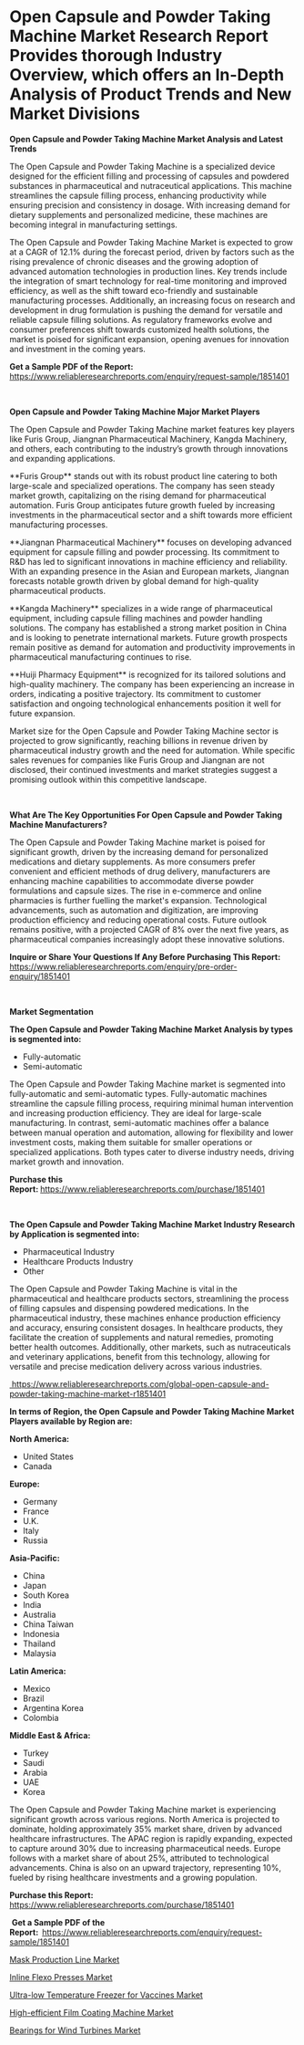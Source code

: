 <p><h1>Open Capsule and Powder Taking Machine Market Research Report Provides thorough Industry Overview, which offers an In-Depth Analysis of Product Trends and New Market Divisions</h1></p><p><strong>Open Capsule and Powder Taking Machine Market Analysis and Latest Trends</strong></p>
<p><p>The Open Capsule and Powder Taking Machine is a specialized device designed for the efficient filling and processing of capsules and powdered substances in pharmaceutical and nutraceutical applications. This machine streamlines the capsule filling process, enhancing productivity while ensuring precision and consistency in dosage. With increasing demand for dietary supplements and personalized medicine, these machines are becoming integral in manufacturing settings.</p><p>The Open Capsule and Powder Taking Machine Market is expected to grow at a CAGR of 12.1% during the forecast period, driven by factors such as the rising prevalence of chronic diseases and the growing adoption of advanced automation technologies in production lines. Key trends include the integration of smart technology for real-time monitoring and improved efficiency, as well as the shift toward eco-friendly and sustainable manufacturing processes. Additionally, an increasing focus on research and development in drug formulation is pushing the demand for versatile and reliable capsule filling solutions. As regulatory frameworks evolve and consumer preferences shift towards customized health solutions, the market is poised for significant expansion, opening avenues for innovation and investment in the coming years.</p></p>
<p><strong>Get a Sample PDF of the Report:&nbsp;</strong> <a href="https://www.reliableresearchreports.com/enquiry/request-sample/1851401?utm_campaign=13&utm_medium=2&utm_source=Github&utm_content=ia&utm_term=07012025&utm_id=open-capsule-and-powder-taking-machine">https://www.reliableresearchreports.com/enquiry/request-sample/1851401</a></p>
<p>&nbsp;</p>
<p><strong>Open Capsule and Powder Taking Machine Major Market Players</strong></p>
<p><p>The Open Capsule and Powder Taking Machine market features key players like Furis Group, Jiangnan Pharmaceutical Machinery, Kangda Machinery, and others, each contributing to the industry’s growth through innovations and expanding applications.</p><p>**Furis Group** stands out with its robust product line catering to both large-scale and specialized operations. The company has seen steady market growth, capitalizing on the rising demand for pharmaceutical automation. Furis Group anticipates future growth fueled by increasing investments in the pharmaceutical sector and a shift towards more efficient manufacturing processes.</p><p>**Jiangnan Pharmaceutical Machinery** focuses on developing advanced equipment for capsule filling and powder processing. Its commitment to R&D has led to significant innovations in machine efficiency and reliability. With an expanding presence in the Asian and European markets, Jiangnan forecasts notable growth driven by global demand for high-quality pharmaceutical products.</p><p>**Kangda Machinery** specializes in a wide range of pharmaceutical equipment, including capsule filling machines and powder handling solutions. The company has established a strong market position in China and is looking to penetrate international markets. Future growth prospects remain positive as demand for automation and productivity improvements in pharmaceutical manufacturing continues to rise.</p><p>**Huiji Pharmacy Equipment** is recognized for its tailored solutions and high-quality machinery. The company has been experiencing an increase in orders, indicating a positive trajectory. Its commitment to customer satisfaction and ongoing technological enhancements position it well for future expansion.</p><p>Market size for the Open Capsule and Powder Taking Machine sector is projected to grow significantly, reaching billions in revenue driven by pharmaceutical industry growth and the need for automation. While specific sales revenues for companies like Furis Group and Jiangnan are not disclosed, their continued investments and market strategies suggest a promising outlook within this competitive landscape.</p></p>
<p>&nbsp;</p>
<p><strong>What Are The Key Opportunities For Open Capsule and Powder Taking Machine Manufacturers?</strong></p>
<p><p>The Open Capsule and Powder Taking Machine market is poised for significant growth, driven by the increasing demand for personalized medications and dietary supplements. As more consumers prefer convenient and efficient methods of drug delivery, manufacturers are enhancing machine capabilities to accommodate diverse powder formulations and capsule sizes. The rise in e-commerce and online pharmacies is further fuelling the market's expansion. Technological advancements, such as automation and digitization, are improving production efficiency and reducing operational costs. Future outlook remains positive, with a projected CAGR of 8% over the next five years, as pharmaceutical companies increasingly adopt these innovative solutions.</p></p>
<p><strong>Inquire or Share Your Questions If Any Before Purchasing This Report:</strong> <a href="https://www.reliableresearchreports.com/enquiry/pre-order-enquiry/1851401?utm_campaign=13&utm_medium=2&utm_source=Github&utm_content=ia&utm_term=07012025&utm_id=open-capsule-and-powder-taking-machine">https://www.reliableresearchreports.com/enquiry/pre-order-enquiry/1851401</a></p>
<p>&nbsp;</p>
<p><strong>Market Segmentation</strong></p>
<p><strong>The Open Capsule and Powder Taking Machine Market Analysis by types is segmented into:</strong></p>
<p><ul><li>Fully-automatic</li><li>Semi-automatic</li></ul></p>
<p><p>The Open Capsule and Powder Taking Machine market is segmented into fully-automatic and semi-automatic types. Fully-automatic machines streamline the capsule filling process, requiring minimal human intervention and increasing production efficiency. They are ideal for large-scale manufacturing. In contrast, semi-automatic machines offer a balance between manual operation and automation, allowing for flexibility and lower investment costs, making them suitable for smaller operations or specialized applications. Both types cater to diverse industry needs, driving market growth and innovation.</p></p>
<p><strong>Purchase this Report:&nbsp;</strong><a href="https://www.reliableresearchreports.com/purchase/1851401?utm_campaign=13&utm_medium=2&utm_source=Github&utm_content=ia&utm_term=07012025&utm_id=open-capsule-and-powder-taking-machine">https://www.reliableresearchreports.com/purchase/1851401</a></p>
<p>&nbsp;</p>
<p><strong>The Open Capsule and Powder Taking Machine Market Industry Research by Application is segmented into:</strong></p>
<p><ul><li>Pharmaceutical Industry</li><li>Healthcare Products Industry</li><li>Other</li></ul></p>
<p><p>The Open Capsule and Powder Taking Machine is vital in the pharmaceutical and healthcare products sectors, streamlining the process of filling capsules and dispensing powdered medications. In the pharmaceutical industry, these machines enhance production efficiency and accuracy, ensuring consistent dosages. In healthcare products, they facilitate the creation of supplements and natural remedies, promoting better health outcomes. Additionally, other markets, such as nutraceuticals and veterinary applications, benefit from this technology, allowing for versatile and precise medication delivery across various industries.</p></p>
<p><a href="https://www.reliableresearchreports.com/global-open-capsule-and-powder-taking-machine-market-r1851401?utm_campaign=13&utm_medium=2&utm_source=Github&utm_content=ia&utm_term=07012025&utm_id=open-capsule-and-powder-taking-machine">&nbsp;https://www.reliableresearchreports.com/global-open-capsule-and-powder-taking-machine-market-r1851401</a></p>
<p><strong>In terms of Region, the Open Capsule and Powder Taking Machine Market Players available by Region are:</strong></p>
<p>
    <p> <strong> North America: </strong>
        <ul>
            <li>United States</li>
            <li>Canada</li>
        </ul>
        </p> 
    <p> <strong> Europe: </strong>
        <ul>
            <li>Germany</li>
            <li>France</li>
            <li>U.K.</li>
            <li>Italy</li>
            <li>Russia</li>
        </ul>
        </p> 
    <p> <strong> Asia-Pacific: </strong>
        <ul>
            <li>China</li>
            <li>Japan</li>
            <li>South Korea</li>
            <li>India</li>
            <li>Australia</li>
            <li>China Taiwan</li>
            <li>Indonesia</li>
            <li>Thailand</li>
            <li>Malaysia</li>
        </ul>
        </p> 
    <p> <strong> Latin America: </strong>
        <ul>
            <li>Mexico</li>
            <li>Brazil</li>
            <li>Argentina Korea</li>
            <li>Colombia</li>
        </ul>
        </p> 
    <p> <strong> Middle East & Africa: </strong>
        <ul>
            <li>Turkey</li>
            <li>Saudi</li>
            <li>Arabia</li>
            <li>UAE</li>
            <li>Korea</li>
        </ul>
    </p>
    </p>
<p><p>The Open Capsule and Powder Taking Machine market is experiencing significant growth across various regions. North America is projected to dominate, holding approximately 35% market share, driven by advanced healthcare infrastructures. The APAC region is rapidly expanding, expected to capture around 30% due to increasing pharmaceutical needs. Europe follows with a market share of about 25%, attributed to technological advancements. China is also on an upward trajectory, representing 10%, fueled by rising healthcare investments and a growing population.</p></p>
<p><strong>Purchase this Report: </strong><a href="https://www.reliableresearchreports.com/purchase/1851401?utm_campaign=13&utm_medium=2&utm_source=Github&utm_content=ia&utm_term=07012025&utm_id=open-capsule-and-powder-taking-machine">https://www.reliableresearchreports.com/purchase/1851401</a></p>
<p>&nbsp;<strong>Get a Sample PDF of the Report:&nbsp;&nbsp;</strong><a href="https://www.reliableresearchreports.com/enquiry/request-sample/1851401?utm_campaign=13&utm_medium=2&utm_source=Github&utm_content=ia&utm_term=07012025&utm_id=open-capsule-and-powder-taking-machine">https://www.reliableresearchreports.com/enquiry/request-sample/1851401</a></p>
<p><strong></strong></p>
<p><p><a href="https://github.com/MariaWashington76/Market-Research-Report-List-1/blob/main/mask-production-line-market.md?utm_campaign=13&utm_medium=2&utm_source=Github&utm_content=ia&utm_term=07012025&utm_id=open-capsule-and-powder-taking-machine">Mask Production Line Market</a></p><p><a href="https://www.linkedin.com/pulse/cumulative-effect-latest-trendss-disrupted-inline-flexo-presses-pvrcc?utm_campaign=13&utm_medium=2&utm_source=Github&utm_content=ia&utm_term=07012025&utm_id=open-capsule-and-powder-taking-machine">Inline Flexo Presses Market</a></p><p><a href="https://www.linkedin.com/pulse/global-ultra-low-temperature-freezer-vaccines-market-analysis-vwwec?utm_campaign=13&utm_medium=2&utm_source=Github&utm_content=ia&utm_term=07012025&utm_id=open-capsule-and-powder-taking-machine">Ultra-low Temperature Freezer for Vaccines Market</a></p><p><a href="https://github.com/rosamariarocque98/Market-Research-Report-List-1/blob/main/high-efficient-film-coating-machine-market.md?utm_campaign=13&utm_medium=2&utm_source=Github&utm_content=ia&utm_term=07012025&utm_id=open-capsule-and-powder-taking-machine">High-efficient Film Coating Machine Market</a></p><p><a href="https://www.linkedin.com/pulse/exploring-bearings-wind-turbines-market-strategic-insights-ns2jc?utm_campaign=13&utm_medium=2&utm_source=Github&utm_content=ia&utm_term=07012025&utm_id=open-capsule-and-powder-taking-machine">Bearings for Wind Turbines Market</a></p></p>